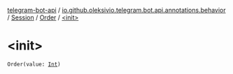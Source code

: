 [telegram-bot-api](../../../index.md) / [io.github.oleksivio.telegram.bot.api.annotations.behavior](../../index.md) / [Session](../index.md) / [Order](index.md) / [&lt;init&gt;](./-init-.md)

# &lt;init&gt;

`Order(value: `[`Int`](https://kotlinlang.org/api/latest/jvm/stdlib/kotlin/-int/index.html)`)`